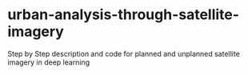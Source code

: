 # urban-analysis-through-satellite-imagery
Step by Step description and code for planned and unplanned satellite imagery in deep learning
